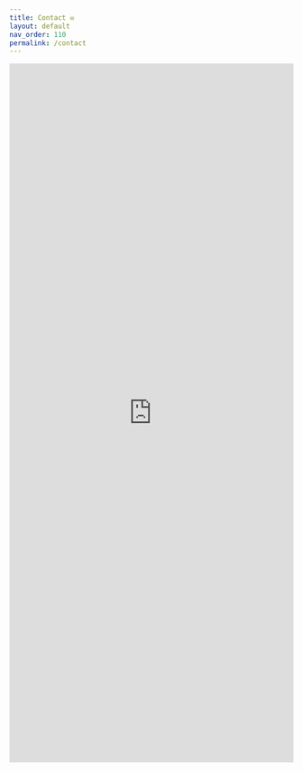 ```yaml
---
title: Contact ✉️
layout: default
nav_order: 110
permalink: /contact
---
```


<div class="responsive-iframe-container">
  <iframe
          src="https://docs.google.com/forms/d/e/1FAIpQLSdQgB7Aw7cdLq2ng6Stj-KTayaxvqaDmWC6Ourq5sMZkLAirw/viewform?embedded=true"
          width="100%"
          height="1240px"
          frameborder="0"
          marginheight="0"
          marginwidth="0">
    Loading…
  </iframe>
</div>
